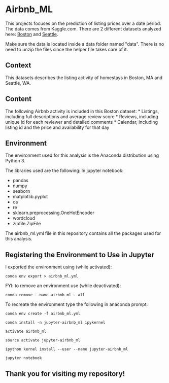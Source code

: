 # Airbnb_ML

This projects focuses on the prediction of listing prices over a date period. The data comes from Kaggle.com. There are 2 different datasets analyzed here: [Boston](https://www.kaggle.com/airbnb/boston) and [Seattle](https://www.kaggle.com/airbnb/seattle/data). 

Make sure the data is located inside a data folder named "data". 
There is no need to unzip the files since the helper file takes care of it.

## Context
This datasets describes the listing activity of homestays in Boston, MA and Seattle, WA.

## Content
The following Airbnb activity is included in this Boston dataset: 
    * Listings, including full descriptions and average review score 
    * Reviews, including unique id for each reviewer and detailed comments 
    * Calendar, including listing id and the price and availability for that day 
    
## Environment
The environment used for this analysis is the Anaconda distribution using Python 3. 

The libraries used are the following:
In jupyter notebook:
* pandas
* numpy
* seaborn
* matplotlib.pyplot
* os
* re
* sklearn.preprocessing.OneHotEncoder
* wordcloud
* zipfile.ZipFile

The airbnb_ml.yml file in this repository contains all the packages used for this analysis.

## Registering the Environment to Use in Jupyter

I exported the environment using (while activated):
```
conda env export > airbnb_ml.yml
```
FYI: to remove an environment use (while deactivated): 
```
conda remove --name airbnb_ml --all
```

To recreate the environment type the following in anaconda prompt:
```
conda env create -f airbnb_ml.yml

conda install -n jupyter-airbnb_ml ipykernel

activate airbnb_ml

source activate jupyter-airbnb_ml

ipython kernel install --user --name jupyter-airbnb_ml

jupyter notebook
```

## Thank you for visiting my repository!
